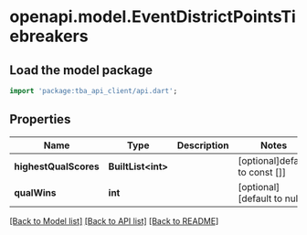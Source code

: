 # openapi.model.EventDistrictPointsTiebreakers

## Load the model package

```dart
import 'package:tba_api_client/api.dart';
```

## Properties

| Name                  | Type                     | Description | Notes                          |
| --------------------- | ------------------------ | ----------- | ------------------------------ |
| **highestQualScores** | **BuiltList&lt;int&gt;** |             | [optional]default to const []] |
| **qualWins**          | **int**                  |             | [optional][default to null]    |

[[Back to Model list]](../README.md#documentation-for-models) [[Back to API list]](../README.md#documentation-for-api-endpoints) [[Back to README]](../README.md)
